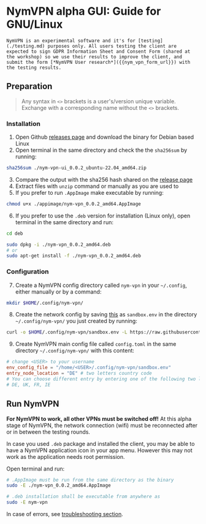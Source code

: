 # NymVPN alpha GUI: Guide for GNU/Linux

```admonish info
NymVPN is an experimental software and it's for [testing](./testing.md) purposes only. All users testing the client are expected to sign GDPR Information Sheet and Consent Form (shared at the workshop) so we use their results to improve the client, and submit the form [*NymVPN User research*]({{nym_vpn_form_url}}) with the testing results.
```

## Preparation

> Any syntax in `<>` brackets is a user's/version unique variable. Exchange with a corresponding name without the `<>` brackets.

### Installation

1. Open Github [releases page]({{nym_vpn_latest_binary_url}}) and download the binary for Debian based Linux
2. Open terminal in the same directory and check the the `sha256sum` by running:
```sh
sha256sum ./nym-vpn-ui_0.0.2_ubuntu-22.04_amd64.zip
```
3. Compare the output with the sha256 hash shared on the [release page]({{nym_vpn_latest_binary_url}})
4. Extract files with `unzip` command or manually as you are used to
5. If you prefer to run `.AppImage` make executable by running:
```sh
chmod u+x ./appimage/nym-vpn_0.0.2_amd64.AppImage
```
6. If you prefer to use the `.deb` version for installation (Linux only), open terminal in the same directory and run:
```sh
cd deb

sudo dpkg -i ./nym-vpn_0.0.2_amd64.deb
# or
sudo apt-get install -f ./nym-vpn_0.0.2_amd64.deb

```

### Configuration

7. Create a NymVPN config directory called `nym-vpn` in your `~/.config`, either manually or by a command:
```sh
mkdir $HOME/.config/nym-vpn/
```
8. Create the network config by saving [this](https://raw.githubusercontent.com/nymtech/nym/develop/envs/sandbox.env) as `sandbox.env` in the directory `~/.config/nym-vpn/` you just created by running:
```sh
curl -o $HOME/.config/nym-vpn/sandbox.env -L https://raw.githubusercontent.com/nymtech/nym/develop/envs/sandbox.env
```

9. Create NymVPN main config file called `config.toml` in the same directory `~/.config/nym-vpn/` with this content:
```toml
# change <USER> to your username
env_config_file = "/home/<USER>/.config/nym-vpn/sandbox.env"
entry_node_location = "DE" # two letters country code
# You can choose different entry by entering one of the following two letter country codes:
# DE, UK, FR, IE
```

## Run NymVPN 

**For NymVPN to work, all other VPNs must be switched off!** At this alpha stage of NymVPN, the network connection (wifi) must be reconnected after or in between the testing rounds.

In case you used `.deb` package and installed the client, you may be able to have a NymVPN application icon in your app menu. However this may not work as the application needs root permission.

Open terminal and run:

```sh
# .AppImage must be run from the same directory as the binary
sudo -E ./nym-vpn_0.0.2_amd64.AppImage

# .deb installation shall be executable from anywhere as
sudo -E nym-vpn
```

In case of errors, see [troubleshooting section](troubleshooting.md).

